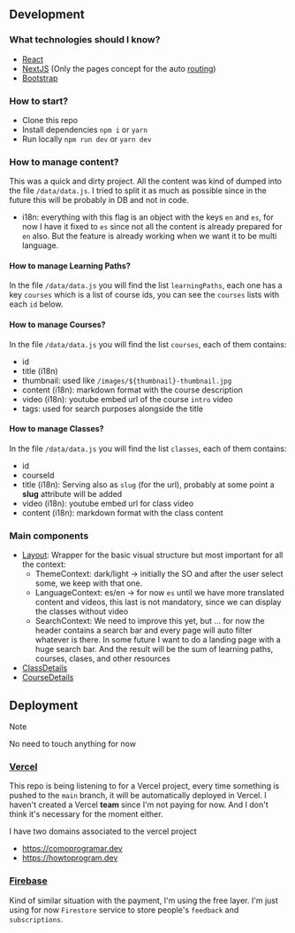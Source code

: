 ## Development

### What technologies should I know?

- [React](https://react.dev/learn)
- [NextJS](https://nextjs.org/) (Only the pages concept for the auto [routing](https://nextjs.org/docs/app/building-your-application/routing))
- [Bootstrap](https://getbootstrap.com/docs/5.3/getting-started/introduction/)

### How to start?

- Clone this repo
- Install dependencies `npm i` or `yarn`
- Run locally `npm run dev` or `yarn dev`

### How to manage content?

This was a quick and dirty project. All the content was kind of dumped into the file `/data/data.js`. I tried to split it as much as possible since in the future this will be probably in DB and not in code.

- i18n: everything with this flag is an object with the keys `en` and `es`, for now I have it fixed to `es` since not all the content is already prepared for `en` also. But the feature is already working when we want it to be multi language.

#### How to manage **Learning Paths**?

In the file `/data/data.js` you will find the list `learningPaths`, each one has a key `courses` which is a list of course ids, you can see the `courses` lists with each `id` below.

#### How to manage **Courses**?

In the file `/data/data.js` you will find the list `courses`, each of them contains:
- id
- title (i18n)
- thumbnail: used like `/images/${thumbnail}-thumbnail.jpg`
- content (i18n): markdown format with the course description
- video (i18n): youtube embed url of the course `intro` video
- tags: used for search purposes alongside the title

#### How to manage **Classes**?

In the file `/data/data.js` you will find the list `classes`, each of them contains:
- id
- courseId
- title (i18n): Serving also as `slug` (for the url), probably at some point a **slug** attribute will be added
- video (i18n): youtube embed url for class video
- content (i18n): markdown format with the class content

### Main components

- [Layout](components/layout.jsx): Wrapper for the basic visual structure but most important for all the context:
  - ThemeContext: dark/light -> initially the SO and after the user select some, we keep with that one.
  - LanguageContext: es/en -> for now `es` until we have more translated content and videos, this last is not mandatory, since we can display the classes without video
  - SearchContext: We need to improve this yet, but ... for now the header contains a search bar and every page will auto filter whatever is there. In some future I want to do a landing page with a huge search bar. And the result will be the sum of learning paths, courses, clases, and other resources
- [ClassDetails](components/class-details.jsx)
- [CourseDetails](components/course-details.jsx)

## Deployment

> [!NOTE]
> No need to touch anything for now

### [Vercel](https://vercel.com/)

This repo is being listening to for a Vercel project, every time something is pushed to the `main` branch, it will be automatically deployed in Vercel. I haven't created a Vercel **team** since I'm not paying for now. And I don't think it's necessary for the moment either.

I have two domains associated to the vercel project
- https://comoprogramar.dev
- https://howtoprogram.dev

### [Firebase](https://console.firebase.google.com/)

Kind of similar situation with the payment, I'm using the free layer. I'm just using for now `Firestore` service to store people's `feedback` and `subscriptions`.